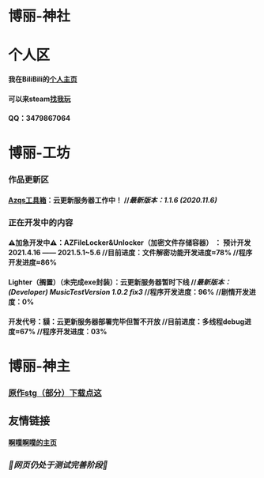 # 博丽-神社

# 个人区

#### 我在BiliBili的[个人主页](https://space.bilibili.com/106596319)

#### 可以来steam[找我玩](https://steamcommunity.com/id/ayayayayayayayayayyayayayayaya)

#### QQ：3479867064

# 博丽-工坊

### 作品更新区

#### [Azqs工具箱](https://codeload.github.com/HakureiTree/Azqs-.exe/zip/refs/heads/main)：云更新服务器工作中！   //*最新版本：1.1.6 (2020.11.6)*

### 正在开发中的内容

#### ⚠加急开发中⚠：AZFileLocker&Unlocker（加密文件存储容器） ： 预计开发 2021.4.16 —— 2021.5.1~5.6  //目前进度：文件解密功能开发进度≈78% //程序开发进度≈86%

#### Lighter（搁置）（未完成exe封装）：云更新服务器暂时下线   //*最新版本：(Developer) MusicTestVersion 1.0.2 fix3*   //程序开发进度：96%   //剧情开发进度：0%

#### 开发代号：貘：云更新服务器部署完毕但暂不开放   //目前进度：多线程debug进度≈67%   //程序开发进度：03% 

# 博丽-神主

### [原作stg（部分）下载点这](https://codeload.github.com/HakureiTree/Hakurei-Zun/zip/refs/heads/main)

## 友情链接

#### [啊噗啊噗的主页](Https://hakureitree.github.io/Apapu/)

### *🔧网页仍处于测试完善阶段🔨*
